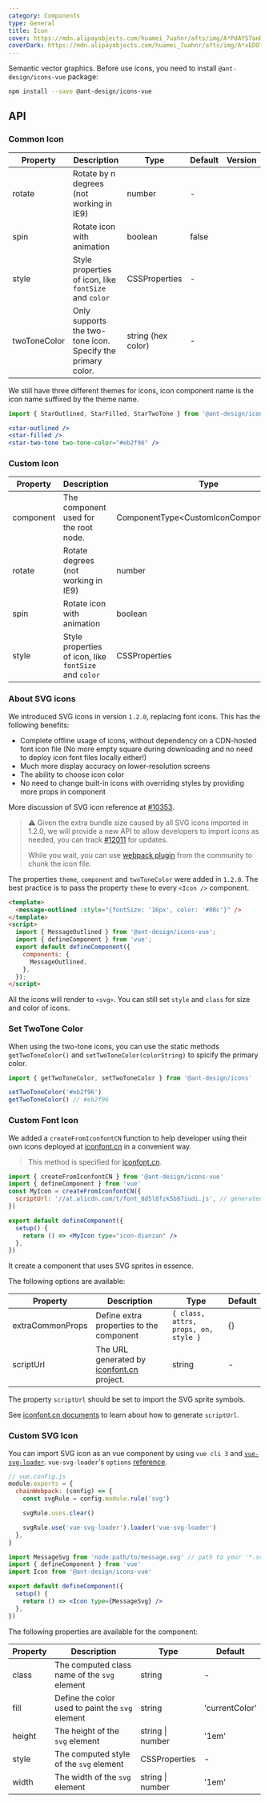 ```yaml
---
category: Components
type: General
title: Icon
cover: https://mdn.alipayobjects.com/huamei_7uahnr/afts/img/A*PdAYS7anRpoAAAAAAAAAAAAADrJ8AQ/original
coverDark: https://mdn.alipayobjects.com/huamei_7uahnr/afts/img/A*xEDOTJx2DEkAAAAAAAAAAAAADrJ8AQ/original
---
```


Semantic vector graphics. Before use icons, you need to install `@ant-design/icons-vue` package:

```bash
npm install --save @ant-design/icons-vue
```

## API

### Common Icon

| Property | Description | Type | Default | Version |
| --- | --- | --- | --- | --- |
| rotate | Rotate by n degrees (not working in IE9) | number | - |  |
| spin | Rotate icon with animation | boolean | false |  |
| style | Style properties of icon, like `fontSize` and `color` | CSSProperties | - |  |
| twoToneColor | Only supports the two-tone icon. Specify the primary color. | string (hex color) | - |  |

We still have three different themes for icons, icon component name is the icon name suffixed by the theme name.

```jsx
import { StarOutlined, StarFilled, StarTwoTone } from '@ant-design/icons-vue';

<star-outlined />
<star-filled />
<star-two-tone two-tone-color="#eb2f96" />
```

### Custom Icon

| Property | Description | Type | Default | Version |
| --- | --- | --- | --- | --- |
| component | The component used for the root node. | ComponentType&lt;CustomIconComponentProps> | - |  |
| rotate | Rotate degrees (not working in IE9) | number | - |  |
| spin | Rotate icon with animation | boolean | false |  |
| style | Style properties of icon, like `fontSize` and `color` | CSSProperties | - |  |

### About SVG icons

We introduced SVG icons in version `1.2.0`, replacing font icons. This has the following benefits:

- Complete offline usage of icons, without dependency on a CDN-hosted font icon file (No more empty square during downloading and no need to deploy icon font files locally either!)
- Much more display accuracy on lower-resolution screens
- The ability to choose icon color
- No need to change built-in icons with overriding styles by providing more props in component

More discussion of SVG icon reference at [#10353](https://github.com/ant-design/ant-design/issues/10353).

> ⚠️ Given the extra bundle size caused by all SVG icons imported in 1.2.0, we will provide a new API to allow developers to import icons as needed, you can track [#12011](https://github.com/ant-design/ant-design/issues/12011) for updates.
>
> While you wait, you can use [webpack plugin](https://github.com/Beven91/webpack-ant-icon-loader) from the community to chunk the icon file.

The properties `theme`, `component` and `twoToneColor` were added in `1.2.0`. The best practice is to pass the property `theme` to every `<Icon />` component.

```html
<template>
  <message-outlined :style="{fontSize: '16px', color: '#08c'}" />
</template>
<script>
  import { MessageOutlined } from '@ant-design/icons-vue';
  import { defineComponent } from 'vue';
  export default defineComponent({
    components: {
      MessageOutlined,
    },
  });
</script>
```

All the icons will render to `<svg>`. You can still set `style` and `class` for size and color of icons.

### Set TwoTone Color

When using the two-tone icons, you can use the static methods `getTwoToneColor()` and `setTwoToneColor(colorString)` to spicify the primary color.

```jsx
import { getTwoToneColor, setTwoToneColor } from '@ant-design/icons'

setTwoToneColor('#eb2f96')
getTwoToneColor() // #eb2f96
```

### Custom Font Icon

We added a `createFromIconfontCN` function to help developer using their own icons deployed at [iconfont.cn](http://iconfont.cn/) in a convenient way.

> This method is specified for [iconfont.cn](http://iconfont.cn/).

```jsx
import { createFromIconfontCN } from '@ant-design/icons-vue'
import { defineComponent } from 'vue'
const MyIcon = createFromIconfontCN({
  scriptUrl: '//at.alicdn.com/t/font_8d5l8fzk5b87iudi.js', // generated by iconfont.cn
})

export default defineComponent({
  setup() {
    return () => <MyIcon type="icon-dianzan" />
  },
})
```

It create a component that uses SVG sprites in essence.

The following options are available:

| Property | Description | Type | Default |
| --- | --- | --- | --- |
| extraCommonProps | Define extra properties to the component | `{ class, attrs, props, on, style }` | {} |
| scriptUrl | The URL generated by [iconfont.cn](http://iconfont.cn/) project. | string | - |

The property `scriptUrl` should be set to import the SVG sprite symbols.

See [iconfont.cn documents](http://iconfont.cn/help/detail?spm=a313x.7781069.1998910419.15&helptype=code) to learn about how to generate `scriptUrl`.

### Custom SVG Icon

You can import SVG icon as an vue component by using `vue cli 3` and [`vue-svg-loader`](https://www.npmjs.com/package/vue-svg-loader). `vue-svg-loader`'s `options` [reference](https://github.com/visualfanatic/vue-svg-loader).

```js
// vue.config.js
module.exports = {
  chainWebpack: (config) => {
    const svgRule = config.module.rule('svg')

    svgRule.uses.clear()

    svgRule.use('vue-svg-loader').loader('vue-svg-loader')
  },
}
```

```jsx
import MessageSvg from 'node:path/to/message.svg' // path to your '*.svg' file.
import { defineComponent } from 'vue'
import Icon from '@ant-design/icons-vue'

export default defineComponent({
  setup() {
    return () => <Icon type={MessageSvg} />
  },
})
```

The following properties are available for the component:

| Property | Description                                      | Type             | Default        |
| -------- | ------------------------------------------------ | ---------------- | -------------- |
| class    | The computed class name of the `svg` element     | string           | -              |
| fill     | Define the color used to paint the `svg` element | string           | 'currentColor' |
| height   | The height of the `svg` element                  | string \| number | '1em'          |
| style    | The computed style of the `svg` element          | CSSProperties    | -              |
| width    | The width of the `svg` element                   | string \| number | '1em'          |
